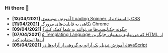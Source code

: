 ### Hi there 👋

<!-- posts -->
* **[13/04/2021]** [آموزش توسعه‌ی Loading Spinner با استفاده از CSS](https://liara.ir/blog/%d8%a2%d9%85%d9%88%d8%b2%d8%b4-%d8%aa%d9%88%d8%b3%d8%b9%d9%87%e2%80%8c%db%8c-loading-spinner-%d8%a8%d8%a7-%d8%a7%d8%b3%d8%aa%d9%81%d8%a7%d8%af%d9%87-%d8%a7%d8%b2-css/ "آموزش توسعه‌ی Loading Spinner با استفاده از CSS")
* **[11/04/2021]** [نگاهی به قابلیت‌های مرورگر Chrome](https://liara.ir/blog/%d9%86%da%af%d8%a7%d9%87%db%8c-%d8%a8%d9%87-%d8%ac%d8%af%db%8c%d8%af%d8%aa%d8%b1%db%8c%d9%86-%d9%82%d8%a7%d8%a8%d9%84%db%8c%d8%aa%e2%80%8c%d9%87%d8%a7%db%8c-%d9%85%d8%b1%d9%88%d8%b1%da%af%d8%b1-chrome/ "نگاهی به قابلیت‌های مرورگر Chrome")
* **[09/04/2021]** [چگونه چک‌لیست‌ها می‌توانند به شما کمک کنند؟](https://liara.ir/blog/%da%86%da%af%d9%88%d9%86%d9%87-%da%86%da%a9-%d9%84%db%8c%d8%b3%d8%aa%e2%80%8c%d9%87%d8%a7-%d9%85%db%8c%e2%80%8c%d8%aa%d9%88%d8%a7%d9%86%d9%86%d8%af-%d8%a8%d9%87-%d8%b4%d9%85%d8%a7-%da%a9%d9%85%da%a9/ "چگونه چک‌لیست‌ها می‌توانند به شما کمک کنند؟")
* **[07/04/2021]** [۵ Templating Language که می‌توانید به‌عنوان جایگزین HTML از آن‌‌ها استفاده کنید](https://liara.ir/blog/%db%b5-templating-language-%da%a9%d9%87-%d9%85%db%8c%e2%80%8c%d8%aa%d9%88%d8%a7%d9%86%db%8c%d8%af-%d8%a8%d9%87%e2%80%8c%d8%b9%d9%86%d9%88%d8%a7%d9%86-%d8%ac%d8%a7%db%8c%da%af%d8%b2%db%8c%d9%86-html/ "۵ Templating Language که می‌توانید به‌عنوان جایگزین HTML از آن‌‌ها استفاده کنید")
* **[05/04/2021]** [آموزش تبدیل یک آرایه به گروهی از آرایه‌ها در JavaScript](https://liara.ir/blog/%d8%a2%d9%85%d9%88%d8%b2%d8%b4-%d8%aa%d8%a8%d8%af%db%8c%d9%84-%db%8c%da%a9-%d8%a2%d8%b1%d8%a7%db%8c%d9%87-%d8%a8%d9%87-%da%af%d8%b1%d9%88%d9%87%db%8c-%d8%a7%d8%b2-%d8%a2%d8%b1%d8%a7%db%8c%d9%87/ "آموزش تبدیل یک آرایه به گروهی از آرایه‌ها در JavaScript")<!-- /posts -->
